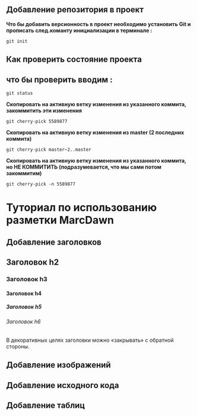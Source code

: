 ## Добавление репозитория в проект

**Что бы добавить версионность в проект необходимо установить Git и прописать след.команту инициализации в терминале :**
```
git init
```

## Как проверить состояние проекта 

## что бы проверить вводим :
```fix
git status
```

**Cкопировать на активную ветку изменения из указанного коммита, закоммитить эти изменения**
```fix
git cherry-pick 5589877
```
**Cкопировать на активную ветку изменения из master (2 последних коммита)**
``` fix
git cherry-pick master~2..master
```
**Cкопировать на активную ветку изменения из указанного коммита, но НЕ КОММИТИТЬ (подразумевается, что мы сами потом закоммитим)**
```fix
git cherry-pick -n 5589877 
```
# Туториал по использованию разметки MarcDawn

## Добавление заголовков 

## Заголовок h2
### Заголовок h3
#### Заголовок h4
##### Заголовок h5
###### Заголовок h6

В декоративных целях заголовки можно «закрывать» с
обратной стороны.



## Добавление изображений


## Добавление исходного кода



## Добавление таблиц 